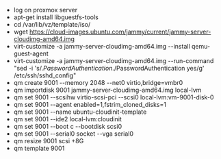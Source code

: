 * log on proxmox server
* apt-get install libguestfs-tools
* cd /var/lib/vz/template/iso/
* wget https://cloud-images.ubuntu.com/jammy/current/jammy-server-cloudimg-amd64.img
* virt-customize -a jammy-server-cloudimg-amd64.img --install qemu-guest-agent
* virt-customize -a jammy-server-cloudimg-amd64.img --run-command "sed -i 's/.*PasswordAuthentication.*/PasswordAuthentication yes/g' /etc/ssh/sshd_config"
* qm create 9001 --memory 2048 --net0 virtio,bridge=vmbr0
* qm importdisk 9001 jammy-server-cloudimg-amd64.img local-lvm
* qm set 9001 --scsihw virtio-scsi-pci --scsi0 local-lvm:vm-9001-disk-0
* qm set 9001 --agent enabled=1,fstrim_cloned_disks=1
* qm set 9001 --name ubuntu-cloudinit-template
* qm set 9001 --ide2 local-lvm:cloudinit
* qm set 9001 --boot c --bootdisk scsi0
* qm set 9001 --serial0 socket --vga serial0
* qm resize 9001 scsi +8G
* qm template 9001